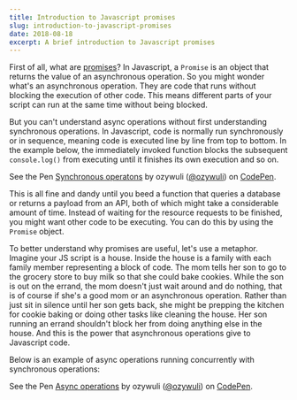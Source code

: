 ```yaml
---
title: Introduction to Javascript promises
slug: introduction-to-javascript-promises
date: 2018-08-18
excerpt: A brief introduction to Javascript promises
---
```


First of all, what are [promises](https://developer.mozilla.org/en-US/docs/Web/JavaScript/Reference/Global_Objects/Promise)? In Javascript, a `Promise` is an object that returns the value of an asynchronous operation. So you might wonder what's an asynchronous operation. They are code that runs without blocking the execution of other code. This means different parts of your script can run at the same time without being blocked.

But you can't understand async operations without first understanding synchronous operations. In Javascript, code is normally run synchronously or in sequence, meaning code is executed line by line from top to bottom. In the example below, the immediately invoked function blocks the subsequent `console.log()` from executing until it finishes its own execution and so on.

<p>
    <p data-height="265" data-theme-id="0" data-slug-hash="LJPNEa" data-default-tab="js,result" data-user="ozywuli" data-pen-title="Synchronous operatons" class="codepen">See the Pen <a href="https://codepen.io/ozywuli/pen/LJPNEa/">Synchronous operatons</a> by ozywuli (<a href="https://codepen.io/ozywuli">@ozywuli</a>) on <a href="https://codepen.io">CodePen</a>.</p>
    <script async src="https://static.codepen.io/assets/embed/ei.js"></script>
</p>

This is all fine and dandy until you beed a function that queries a database or returns a payload from an API, both of which might take a considerable amount of time. Instead of waiting for the resource requests to be finished, you might want other code to be executing. You can do this by using the `Promise` object.

To better understand why promises are useful, let's use a metaphor. Imagine your JS script is a house. Inside the house is a family with each family member representing a block of code. The mom tells her son to go to the grocery store to buy milk so that she could bake cookies. While the son is out on the errand, the mom doesn't just wait around and do nothing, that is of course if she's a good mom or an asynchronous operation. Rather than just sit in silence until her son gets back, she might be prepping the kitchen for cookie baking or doing other tasks like cleaning the house. Her son running an errand shouldn't block her from doing anything else in the house. And this is the power that asynchronous operations give to Javascript code.

Below is an example of async operations running concurrently with synchronous operations:

<p></p>
<p data-height="265" data-theme-id="0" data-slug-hash="xaKZEP" data-default-tab="js,result" data-user="ozywuli" data-pen-title="Async operations" class="codepen">See the Pen <a href="https://codepen.io/ozywuli/pen/xaKZEP/">Async operations</a> by ozywuli (<a href="https://codepen.io/ozywuli">@ozywuli</a>) on <a href="https://codepen.io">CodePen</a>.</p>
<script async src="https://static.codepen.io/assets/embed/ei.js"></script>